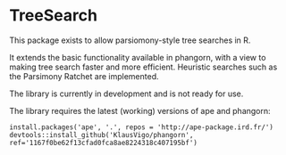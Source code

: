 # TreeSearch
This package exists to allow parsiomony-style tree searches in R.

It extends the basic functionality available in phangorn, with a view to making tree search faster and more efficient.
Heuristic searches such as the Parsimony Ratchet are implemented.

The library is currently in development and is not ready for use.

The library requires the latest (working) versions of ape and phangorn:

```
install.packages('ape', '.', repos = 'http://ape-package.ird.fr/')
devtools::install_github('KlausVigo/phangorn', ref='1167f0be62f13cfad0fca8ae8224318c407195bf')
```